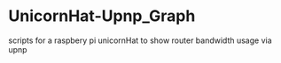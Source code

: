 # UnicornHat-Upnp_Graph
scripts for a raspbery pi unicornHat to show router bandwidth usage via upnp
